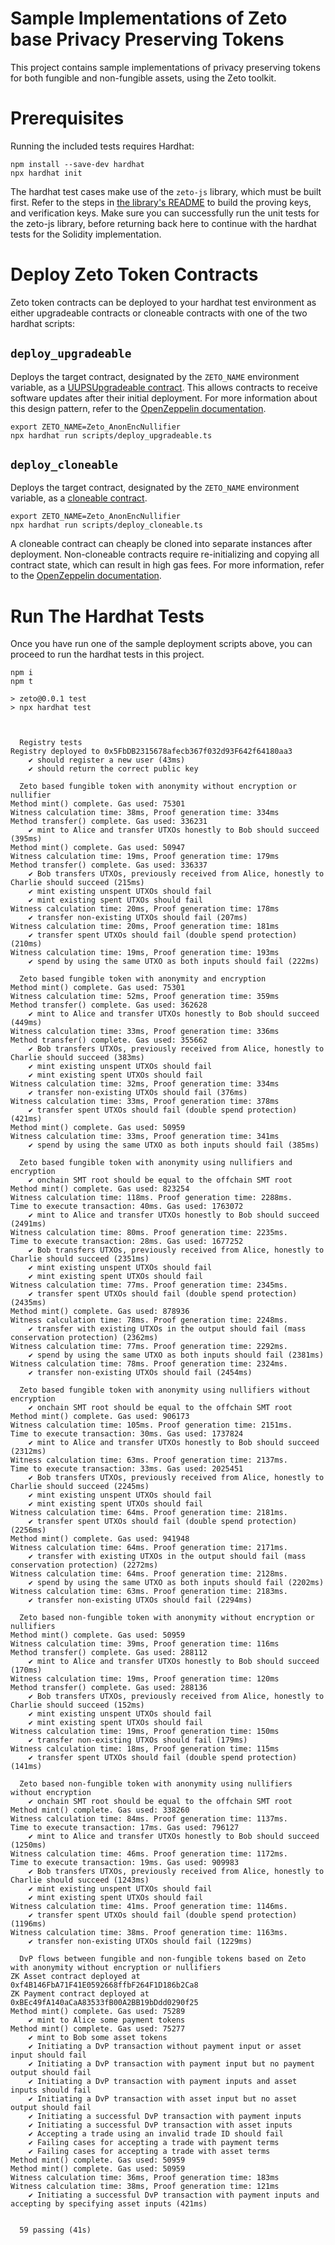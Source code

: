 # Sample Implementations of Zeto base Privacy Preserving Tokens

This project contains sample implementations of privacy preserving tokens for both fungible and non-fungible assets, using the Zeto toolkit.

# Prerequisites

Running the included tests requires Hardhat:

```console
npm install --save-dev hardhat
npx hardhat init
```

The hardhat test cases make use of the `zeto-js` library, which must be built first. Refer to the steps in [the library's README](/zkp/js/README.md#build) to build the proving keys, and verification keys. Make sure you can successfully run the unit tests for the zeto-js library, before returning back here to continue with the hardhat tests for the Solidity implementation.

# Deploy Zeto Token Contracts

Zeto token contracts can be deployed to your hardhat test environment as either upgradeable contracts or cloneable contracts with one of the two hardhat scripts:

## `deploy_upgradeable`

Deploys the target contract, designated by the `ZETO_NAME` environment variable, as a [UUPSUpgradeable contract](https://docs.openzeppelin.com/contracts/4.x/api/proxy#transparent-vs-uups). This allows contracts to receive software updates after their initial deployment. For more information about this design pattern, refer to the [OpenZeppelin documentation](https://docs.openzeppelin.com/upgrades-plugins/proxies).

```console
export ZETO_NAME=Zeto_AnonEncNullifier
npx hardhat run scripts/deploy_upgradeable.ts
```

## `deploy_cloneable`

Deploys the target contract, designated by the `ZETO_NAME` environment variable, as a [cloneable contract](https://blog.openzeppelin.com/workshop-recap-cheap-contract-deployment-through-clones).

```console
export ZETO_NAME=Zeto_AnonEncNullifier
npx hardhat run scripts/deploy_cloneable.ts
```

A cloneable contract can cheaply be cloned into separate instances after deployment. Non-cloneable contracts require re-initializing and copying all contract state, which can result in high gas fees. For more information, refer to the [OpenZeppelin documentation](https://docs.openzeppelin.com/contracts/4.x/api/proxy#Clones).

# Run The Hardhat Tests

Once you have run one of the sample deployment scripts above, you can proceed to run the hardhat tests in this project.

```console
npm i
npm t

> zeto@0.0.1 test
> npx hardhat test



  Registry tests
Registry deployed to 0x5FbDB2315678afecb367f032d93F642f64180aa3
    ✔ should register a new user (43ms)
    ✔ should return the correct public key

  Zeto based fungible token with anonymity without encryption or nullifier
Method mint() complete. Gas used: 75301
Witness calculation time: 38ms, Proof generation time: 334ms
Method transfer() complete. Gas used: 336231
    ✔ mint to Alice and transfer UTXOs honestly to Bob should succeed (395ms)
Method mint() complete. Gas used: 50947
Witness calculation time: 19ms, Proof generation time: 179ms
Method transfer() complete. Gas used: 336337
    ✔ Bob transfers UTXOs, previously received from Alice, honestly to Charlie should succeed (215ms)
    ✔ mint existing unspent UTXOs should fail
    ✔ mint existing spent UTXOs should fail
Witness calculation time: 20ms, Proof generation time: 178ms
    ✔ transfer non-existing UTXOs should fail (207ms)
Witness calculation time: 20ms, Proof generation time: 181ms
    ✔ transfer spent UTXOs should fail (double spend protection) (210ms)
Witness calculation time: 19ms, Proof generation time: 193ms
    ✔ spend by using the same UTXO as both inputs should fail (222ms)

  Zeto based fungible token with anonymity and encryption
Method mint() complete. Gas used: 75301
Witness calculation time: 52ms, Proof generation time: 359ms
Method transfer() complete. Gas used: 362628
    ✔ mint to Alice and transfer UTXOs honestly to Bob should succeed (449ms)
Witness calculation time: 33ms, Proof generation time: 336ms
Method transfer() complete. Gas used: 355662
    ✔ Bob transfers UTXOs, previously received from Alice, honestly to Charlie should succeed (383ms)
    ✔ mint existing unspent UTXOs should fail
    ✔ mint existing spent UTXOs should fail
Witness calculation time: 32ms, Proof generation time: 334ms
    ✔ transfer non-existing UTXOs should fail (376ms)
Witness calculation time: 33ms, Proof generation time: 378ms
    ✔ transfer spent UTXOs should fail (double spend protection) (421ms)
Method mint() complete. Gas used: 50959
Witness calculation time: 33ms, Proof generation time: 341ms
    ✔ spend by using the same UTXO as both inputs should fail (385ms)

  Zeto based fungible token with anonymity using nullifiers and encryption
    ✔ onchain SMT root should be equal to the offchain SMT root
Method mint() complete. Gas used: 823254
Witness calculation time: 118ms. Proof generation time: 2288ms.
Time to execute transaction: 40ms. Gas used: 1763072
    ✔ mint to Alice and transfer UTXOs honestly to Bob should succeed (2491ms)
Witness calculation time: 80ms. Proof generation time: 2235ms.
Time to execute transaction: 28ms. Gas used: 1677252
    ✔ Bob transfers UTXOs, previously received from Alice, honestly to Charlie should succeed (2351ms)
    ✔ mint existing unspent UTXOs should fail
    ✔ mint existing spent UTXOs should fail
Witness calculation time: 77ms. Proof generation time: 2345ms.
    ✔ transfer spent UTXOs should fail (double spend protection) (2435ms)
Method mint() complete. Gas used: 878936
Witness calculation time: 78ms. Proof generation time: 2248ms.
    ✔ transfer with existing UTXOs in the output should fail (mass conservation protection) (2362ms)
Witness calculation time: 77ms. Proof generation time: 2292ms.
    ✔ spend by using the same UTXO as both inputs should fail (2381ms)
Witness calculation time: 78ms. Proof generation time: 2324ms.
    ✔ transfer non-existing UTXOs should fail (2454ms)

  Zeto based fungible token with anonymity using nullifiers without encryption
    ✔ onchain SMT root should be equal to the offchain SMT root
Method mint() complete. Gas used: 906173
Witness calculation time: 105ms. Proof generation time: 2151ms.
Time to execute transaction: 30ms. Gas used: 1737824
    ✔ mint to Alice and transfer UTXOs honestly to Bob should succeed (2312ms)
Witness calculation time: 63ms. Proof generation time: 2137ms.
Time to execute transaction: 33ms. Gas used: 2025451
    ✔ Bob transfers UTXOs, previously received from Alice, honestly to Charlie should succeed (2245ms)
    ✔ mint existing unspent UTXOs should fail
    ✔ mint existing spent UTXOs should fail
Witness calculation time: 64ms. Proof generation time: 2181ms.
    ✔ transfer spent UTXOs should fail (double spend protection) (2256ms)
Method mint() complete. Gas used: 941948
Witness calculation time: 64ms. Proof generation time: 2171ms.
    ✔ transfer with existing UTXOs in the output should fail (mass conservation protection) (2272ms)
Witness calculation time: 64ms. Proof generation time: 2128ms.
    ✔ spend by using the same UTXO as both inputs should fail (2202ms)
Witness calculation time: 63ms. Proof generation time: 2183ms.
    ✔ transfer non-existing UTXOs should fail (2294ms)

  Zeto based non-fungible token with anonymity without encryption or nullifiers
Method mint() complete. Gas used: 50959
Witness calculation time: 39ms, Proof generation time: 116ms
Method transfer() complete. Gas used: 288112
    ✔ mint to Alice and transfer UTXOs honestly to Bob should succeed (170ms)
Witness calculation time: 19ms, Proof generation time: 120ms
Method transfer() complete. Gas used: 288136
    ✔ Bob transfers UTXOs, previously received from Alice, honestly to Charlie should succeed (152ms)
    ✔ mint existing unspent UTXOs should fail
    ✔ mint existing spent UTXOs should fail
Witness calculation time: 19ms, Proof generation time: 150ms
    ✔ transfer non-existing UTXOs should fail (179ms)
Witness calculation time: 18ms, Proof generation time: 115ms
    ✔ transfer spent UTXOs should fail (double spend protection) (141ms)

  Zeto based non-fungible token with anonymity using nullifiers without encryption
    ✔ onchain SMT root should be equal to the offchain SMT root
Method mint() complete. Gas used: 338260
Witness calculation time: 84ms. Proof generation time: 1137ms.
Time to execute transaction: 17ms. Gas used: 796127
    ✔ mint to Alice and transfer UTXOs honestly to Bob should succeed (1250ms)
Witness calculation time: 46ms. Proof generation time: 1172ms.
Time to execute transaction: 19ms. Gas used: 909983
    ✔ Bob transfers UTXOs, previously received from Alice, honestly to Charlie should succeed (1243ms)
    ✔ mint existing unspent UTXOs should fail
    ✔ mint existing spent UTXOs should fail
Witness calculation time: 41ms. Proof generation time: 1146ms.
    ✔ transfer spent UTXOs should fail (double spend protection) (1196ms)
Witness calculation time: 38ms. Proof generation time: 1163ms.
    ✔ transfer non-existing UTXOs should fail (1229ms)

  DvP flows between fungible and non-fungible tokens based on Zeto with anonymity without encryption or nullifiers
ZK Asset contract deployed at 0xf4B146FbA71F41E0592668ffbF264F1D186b2Ca8
ZK Payment contract deployed at 0xBEc49fA140aCaA83533fB00A2BB19bDdd0290f25
Method mint() complete. Gas used: 75289
    ✔ mint to Alice some payment tokens
Method mint() complete. Gas used: 75277
    ✔ mint to Bob some asset tokens
    ✔ Initiating a DvP transaction without payment input or asset input should fail
    ✔ Initiating a DvP transaction with payment input but no payment output should fail
    ✔ Initiating a DvP transaction with payment inputs and asset inputs should fail
    ✔ Initiating a DvP transaction with asset input but no asset output should fail
    ✔ Initiating a successful DvP transaction with payment inputs
    ✔ Initiating a successful DvP transaction with asset inputs
    ✔ Accepting a trade using an invalid trade ID should fail
    ✔ Failing cases for accepting a trade with payment terms
    ✔ Failing cases for accepting a trade with asset terms
Method mint() complete. Gas used: 50959
Method mint() complete. Gas used: 50959
Witness calculation time: 36ms, Proof generation time: 183ms
Witness calculation time: 38ms, Proof generation time: 121ms
    ✔ Initiating a successful DvP transaction with payment inputs and accepting by specifying asset inputs (421ms)


  59 passing (41s)
```
